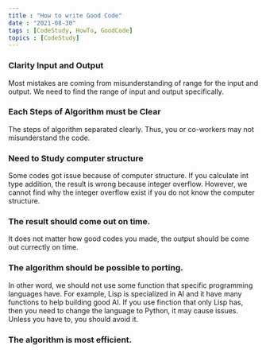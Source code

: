 ```yaml
---
title : "How to write Good Code"
date : "2021-08-30"
tags : [CodeStudy, HowTo, GoodCode]
topics : [CodeStudy]
---
```


### Clarity Input and Output
Most mistakes are coming from misunderstanding of range for the input and output. We need to find the range of input and output specifically.

### Each Steps of Algorithm must be Clear 
The steps of algorithm separated clearly. Thus, you or co-workers may not misunderstand the code.

### Need to Study computer structure
Some codes got issue because of computer structure. If you calculate int type addition, the result is wrong because integer overflow. However, we cannot find why the integer overflow exist if you do not know the computer structure.

### The result should come out on time.
It does not matter how good codes you made, the output should be come out currectly on time.

### The algorithm should be possible to porting.
In other word, we should not use some function that specific programming languages have. For example, Lisp is specialized in AI and it have many functions to help building good AI. If you use finction that only Lisp has, then you need to change the language to Python, it may cause issues. Unless you have to, you should avoid  it.

### The algorithm is most efficient.


